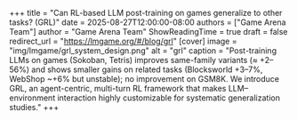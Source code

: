 +++
title = "Can RL-based LLM post-training on games generalize to other tasks? (GRL)"
date = 2025-08-27T12:00:00-08:00
authors = ["Game Arena Team"]
author = "Game Arena Team"
ShowReadingTime = true
draft = false
redirect_url = "https://lmgame.org/#/blog/grl"
[cover]
      image = "img/lmgame/grl_system_design.png"
      alt = "grl"
      caption = "Post-training LLMs on games (Sokoban, Tetris) improves same-family variants (≈ +2–56%) and shows smaller gains on related tasks (Blocksworld +3–7%, WebShop ~+6% but unstable); no improvement on GSM8K. We introduce GRL, an agent-centric, multi-turn RL framework that makes LLM–environment interaction highly customizable for systematic generalization studies."
+++